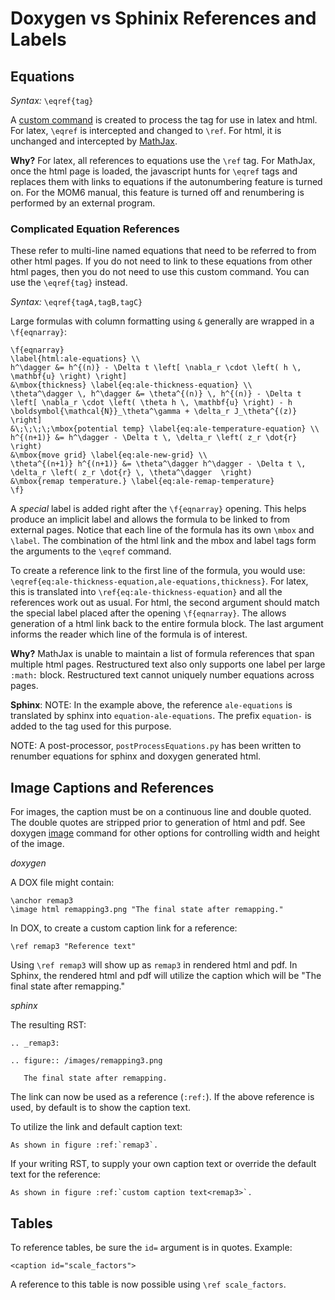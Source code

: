 # Doxygen vs Sphinix References and Labels

## Equations

*Syntax:* `\eqref{tag}`

A [custom command](https://www.doxygen.nl/manual/custcmd.html) is created to process the tag for use in latex and html.  For latex, `\eqref` is intercepted and changed to `\ref`.  For html, it is unchanged and intercepted by [MathJax](#mathjax).

**Why?** For latex, all references to equations use the `\ref` tag.  For MathJax, once the html page is loaded, the javascript hunts for `\eqref` tags and replaces them with links to equations if the autonumbering feature is turned on.  For the MOM6 manual, this feature is turned off and renumbering is performed by an external program.

### Complicated Equation References

These refer to multi-line named equations that need to be referred to from other html pages.  If you do not need to link to these
equations from other html pages, then you do not need to use this custom command.  You can use the `\eqref{tag}` instead.

*Syntax:* `\eqref{tagA,tagB,tagC}`

Large formulas with column formatting using `&` generally are wrapped in a `\f{eqnarray}`:
```
\f{eqnarray}
\label{html:ale-equations} \\
h^\dagger &= h^{(n)} - \Delta t \left[ \nabla_r \cdot \left( h \, \mathbf{u} \right) \right]
&\mbox{thickness} \label{eq:ale-thickness-equation} \\
\theta^\dagger \, h^\dagger &= \theta^{(n)} \, h^{(n)} - \Delta t \left[ \nabla_r \cdot \left( \theta h \, \mathbf{u} \right) - h \boldsymbol{\mathcal{N}}_\theta^\gamma + \delta_r J_\theta^{(z)} \right]
&\;\;\;\;\mbox{potential temp} \label{eq:ale-temperature-equation} \\
h^{(n+1)} &= h^\dagger - \Delta t \, \delta_r \left( z_r \dot{r} \right)
&\mbox{move grid} \label{eq:ale-new-grid} \\
\theta^{(n+1)} h^{(n+1)} &= \theta^\dagger h^\dagger - \Delta t \, \delta_r \left( z_r \dot{r} \, \theta^\dagger  \right)
&\mbox{remap temperature.} \label{eq:ale-remap-temperature}
\f}
```

A *special* label is added right after the `\f{eqnarray}` opening.  This helps produce an implicit label and allows the formula to be linked to from external pages.  Notice that each line of the formula has its own `\mbox` and `\label`.   The combination of the html link and the mbox and label tags form the arguments to the `\eqref` command.

To create a reference link to the first line of the formula, you would use:
`\eqref{eq:ale-thickness-equation,ale-equations,thickness}`.  For latex, this is translated into `\ref{eq:ale-thickness-equation}` and all the references work out as usual.  For html, the second argument should match the special label placed after the opening `\f{eqnarray}`.  The allows generation of a html link back to the entire formula block.  The last argument informs the reader which line of the formula is of interest.

**Why?** MathJax is unable to maintain a list of formula references that span multiple html pages. Restructured text also only supports one label per large `:math:` block.  Restructured text cannot uniquely number equations across pages.

**Sphinx**: NOTE: In the example above, the reference `ale-equations` is translated by sphinx into `equation-ale-equations`.  The prefix `equation-` is added to the tag used for this purpose.

NOTE: A post-processor, `postProcessEquations.py` has been written to renumber equations for sphinx and doxygen generated html.


## Image Captions and References

For images, the caption must be on a continuous line and double quoted.  The double quotes are stripped
prior to generation of html and pdf.  See doxygen [image](https://www.doxygen.nl/manual/commands.html#cmdimage) command for other options for controlling width and height of the image.

*doxygen*

A DOX file might contain:
```
\anchor remap3
\image html remapping3.png "The final state after remapping."
```

In DOX, to create a custom caption link for a reference:
```
\ref remap3 "Reference text"
```

Using `\ref remap3` will show up as `remap3` in rendered html and pdf.  In Sphinx, the rendered html and pdf will utilize the caption which will be "The final state after remapping."

*sphinx*

The resulting RST:
```
.. _remap3:

.. figure:: /images/remapping3.png

   The final state after remapping.
```

The link can now be used as a reference (`:ref:`).  If the above reference is used, by default is to show the caption text.

To utilize the link and default caption text:

```
As shown in figure :ref:`remap3`.
```

If your writing RST, to supply your own caption text or override the default text for the reference:
```
As shown in figure :ref:`custom caption text<remap3>`.
```

## Tables

To reference tables, be sure the `id=` argument is in quotes.  Example:

```
<caption id="scale_factors">
```

A reference to this table is now possible using `\ref scale_factors`.
